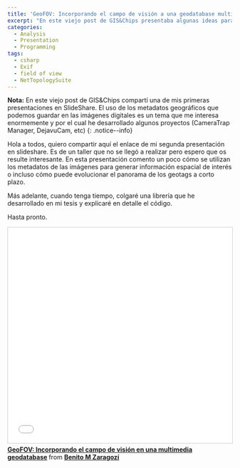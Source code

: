 ```yaml
---
title: 'GeoFOV: Incorporando el campo de visión a una geodatabase multimedia'
excerpt: "En este viejo post de GIS&Chips presentaba algunas ideas para el cálculo y potencial de análisis del campo visual de las imágenes digitales a partir de sus metadatos."
categories:
  - Analysis
  - Presentation
  - Programming
tags:
  - csharp
  - Exif
  - field of view
  - NetTopologySuite
---
```


**Nota:** En este viejo post de GIS&Chips compartí una de mis primeras presentaciones en SlideShare. El uso de los metadatos geográficos que podemos guardar en las imágenes digitales es un tema que me interesa enormemente y por el cual he desarrollado algunos proyectos (CameraTrap Manager, DejavuCam, etc)
{: .notice--info}

Hola a todos, quiero compartir aquí el enlace de mi segunda presentación en slideshare. Es de un taller que no se llegó a realizar pero espero que os resulte interesante. En esta presentación comento un poco cómo se utilizan los metadatos de las imágenes para generar información espacial de interés o incluso cómo puede evolucionar el panorama de los geotags a corto plazo.

Más adelante, cuando tenga tiempo, colgaré una librería que he desarrollado en mi tesis y explicaré en detalle el código.

Hasta pronto.

<iframe src="//www.slideshare.net/slideshow/embed_code/key/g8AKeRiaVroFk" width="595" height="485" frameborder="0" marginwidth="0" marginheight="0" scrolling="no" style="border:1px solid #CCC; border-width:1px; margin-bottom:5px; max-width: 100%;" allowfullscreen> </iframe> <div style="margin-bottom:5px"> <strong> <a href="//www.slideshare.net/BeniZaragoz/geofov-incorporando-el-campo-de-visin-en-una-multimedia-geodatabase" title="GeoFOV: Incorporando el campo de visión en una multimedia geodatabase" target="_blank">GeoFOV: Incorporando el campo de visión en una multimedia geodatabase</a> </strong> from <strong><a target="_blank" href="//www.slideshare.net/BeniZaragoz">Benito M Zaragozí</a></strong> </div>
